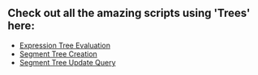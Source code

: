 ## Check out all the amazing scripts using 'Trees' here:

 - [Expression Tree Evaluation](Expression%20Tree%20Evaluation/expression_tree_evaluation.py)
 - [Segment Tree Creation](Segment%20Tree%20Creation/segment_tree_creation.py)
 - [Segment Tree Update Query](Segment%20Tree%20Update%20Query/segment_tree_update_query.py)
